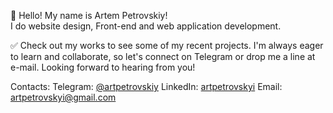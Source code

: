 👋 Hello! My name is Artem Petrovskiy! <br />
I do website design, Front-end and web application development. <br />

✅ Check out my works to see some of my recent projects. I'm always eager to learn and collaborate, so let's connect on Telegram or drop me a line at e-mail. Looking forward to hearing from you! <br />

Contacts:
  Telegram: <a href="https://t.me/artpetrovskiy" target="_blank">@artpetrovskiy</a>
  LinkedIn: <a href="https://www.linkedin.com/in/artpetrovskyi/" target="_blank">artpetrovskyi</a> 
  Email: artpetrovskyi@gmail.com

